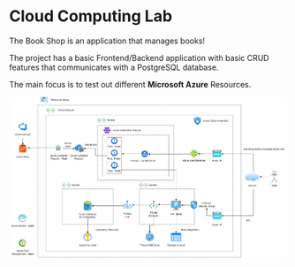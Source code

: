 # Cloud Computing Lab

The Book Shop is an application that manages books!

The project has a basic Frontend/Backend application with basic CRUD features that communicates with a PostgreSQL database. 

The main focus is to test out different **Microsoft Azure** Resources.

![arch](https://raw.githubusercontent.com/ShathaCodes/azure-web-app/main/architecture.png)
